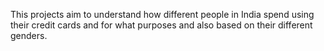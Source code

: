 This projects aim to understand how different people in India spend using their credit cards and for what purposes and also based on their different genders.
